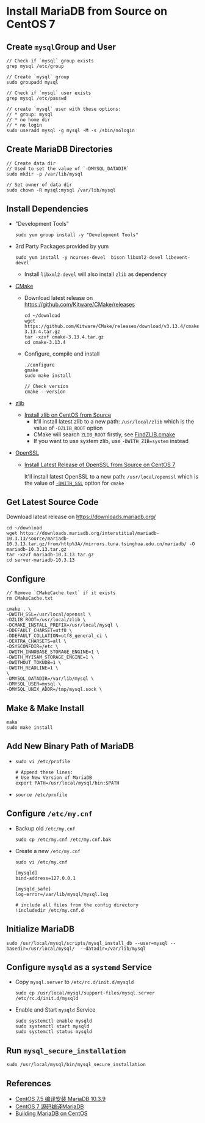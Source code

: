 # Install MariaDB from Source on CentOS 7

## Create `mysql`Group and User
```
// Check if `mysql` group exists
grep mysql /etc/group

// Create `mysql` group
sudo groupadd mysql

// Check if `mysql` user exists
grep mysql /etc/passwd

// create `mysql` user with these options:
// * group: mysql
// * no home dir
// * no login
sudo useradd mysql -g mysql -M -s /sbin/nologin
```

## Create MariaDB Directories
```
// Create data dir
// Used to set the value of `-DMYSQL_DATADIR`
sudo mkdir -p /var/lib/mysql

// Set owner of data dir
sudo chown -R mysql:mysql /var/lib/mysql
```

## Install Dependencies
* "Development Tools"

      sudo yum group install -y "Development Tools"

* 3rd Party Packages provided by yum

      sudo yum install -y ncurses-devel  bison libxml2-devel libevent-devel

   * Install `libxml2-devel` will also install `zlib` as dependency

* [CMake](https://cmake.org)
   * Download latest release on https://github.com/Kitware/CMake/releases
   
         cd ~/download
         wget https://github.com/Kitware/CMake/releases/download/v3.13.4/cmake-3.13.4.tar.gz
         tar -xzvf cmake-3.13.4.tar.gz
         cd cmake-3.13.4

   * Configure, compile and install
      
         ./configure
         gmake
         sudo make install

         // Check version
         cmake --version
      
* [zlib](https://www.zlib.net/)
   * [Install zlib on CentOS from Source](https://github.com/northbright/Notes/blob/master/zlib/install-zlib-on-centos-from-source.md) 
      * It'll install latest zlib to a new path: `/usr/local/zlib` which is the value of `-DZLIB_ROOT` option
      * CMake will search `ZLIB_ROOT` firstly, see [FindZLIB.cmake](https://github.com/Kitware/CMake/blob/v3.13.4/Modules/FindZLIB.cmake#L54)
      * If you want to use system zlib, use `-DWITH_ZIB=system` instead

* [OpenSSL](https://www.openssl.org/)
   * [Install Latest Release of OpenSSL from Source on CentOS 7](https://github.com/northbright/Notes/blob/master/openssl/install-latest-openssl-from-source-on-centos-7.md)
   
      It'll install latest OpenSSL to a new path: `/usr/local/openssl` which is the value of [`-DWITH_SSL`](https://github.com/MariaDB/server/blob/10.3/cmake/ssl.cmake#L23) option for `cmake`

## Get Latest Source Code
Download latest release on <https://downloads.mariadb.org/>

    cd ~/download
    wget https://downloads.mariadb.org/interstitial/mariadb-10.3.13/source/mariadb-10.3.13.tar.gz/from/http%3A//mirrors.tuna.tsinghua.edu.cn/mariadb/ -O mariadb-10.3.13.tar.gz
    tar -xzvf mariadb-10.3.13.tar.gz
    cd server-mariadb-10.3.13

## Configure

    // Remove `CMakeCache.text` if it exists
    rm CMakeCache.txt

    cmake . \
    -DWITH_SSL=/usr/local/openssl \
    -DZLIB_ROOT=/usr/local/zlib \
    -DCMAKE_INSTALL_PREFIX=/usr/local/mysql \
    -DDEFAULT_CHARSET=utf8 \
    -DDEFAULT_COLLATION=utf8_general_ci \
    -DEXTRA_CHARSETS=all \
    -DSYSCONFDIR=/etc \
    -DWITH_INNOBASE_STORAGE_ENGINE=1 \
    -DWITH_MYISAM_STORAGE_ENGINE=1 \
    -DWITHOUT_TOKUDB=1 \
    -DWITH_READLINE=1 \
    \
    -DMYSQL_DATADIR=/var/lib/mysql \
    -DMYSQL_USER=mysql \
    -DMYSQL_UNIX_ADDR=/tmp/mysql.sock \

## Make & Make Install

    make
    sudo make install

## Add New Binary Path of MariaDB
* `sudo vi /etc/profile`

      # Append these lines:
      # Use New Version of MariaDB
      export PATH=/usr/local/mysql/bin:$PATH

* `source /etc/profile`

## Configure `/etc/my.cnf`

* Backup old `/etc/my.cnf`
  
      sudo cp /etc/my.cnf /etc/my.cnf.bak

* Create a new `/etc/my.cnf`
    
      sudo vi /etc/my.cnf

      [mysqld]
      bind-address=127.0.0.1

      [mysqld_safe]
      log-error=/var/lib/mysql/mysql.log

      # include all files from the config directory
      !includedir /etc/my.cnf.d
        
## Initialize MariaDB

    sudo /usr/local/mysql/scripts/mysql_install_db --user=mysql --basedir=/usr/local/mysql/  --datadir=/var/lib/mysql

## Configure `mysqld` as a `systemd` Service
* Copy `mysql.server` to `/etc/rc.d/init.d/mysqld`

      sudo cp /usr/local/mysql/support-files/mysql.server /etc/rc.d/init.d/mysqld

* Enable and Start `mysqld` Service

      sudo systemctl enable mysqld
      sudo systemctl start mysqld
      sudo systemctl status mysqld

## Run `mysql_secure_installation`

    sudo /usr/local/mysql/bin/mysql_secure_installation

## References
* [CentOS 7.5 编译安装 MariaDB 10.3.9](https://blog.csdn.net/qq_32828933/article/details/82720018)
* [CentOS 7 源码编译MariaDB](https://www.cnblogs.com/bigdevilking/p/9452686.html)
* [Building MariaDB on CentOS](https://mariadb.com/kb/en/library/source-building-mariadb-on-centos/)
